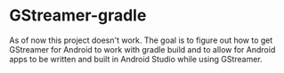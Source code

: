 # GStreamer-gradle

As of now this project doesn't work. The goal is to figure out how to get GStreamer for Android to work with gradle build and to allow for Android apps to be written and built in Android Studio while using GStreamer.
